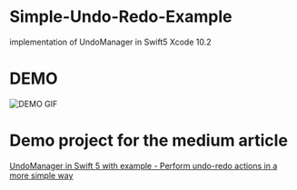 # Simple-Undo-Redo-Example
implementation of UndoManager in Swift5 Xcode 10.2

# DEMO
![DEMO GIF](https://github.com/hitendradeveloper/Simple-Undo-Redo-Example/blob/master/Undo-Redo.gif)


# Demo project for the medium article 

[UndoManager in Swift 5 with example - Perform undo-redo actions in a more simple way](https://medium.com/p/8c791e231b87)

